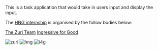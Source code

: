 This is a task application that would take in users input and display the input.

The [HNG internship](https://hng.tech) is organised by the follow bodies below:

[The Zuri Team](https://internship.zuri.team)
[Ingressive for Good](https://ingressive.org)

![zuri](https://user-images.githubusercontent.com/80979473/130098092-c39a097a-24a9-4cb9-b49d-c9a908cf9b0a.png)
![hng](https://user-images.githubusercontent.com/80979473/130097209-2c556bb0-ebd1-466f-8620-c6c106a6ab25.png)
![i4g](https://user-images.githubusercontent.com/80979473/130098027-7af4fb57-4c77-4e19-81e5-60a5f8de98cf.jpg)